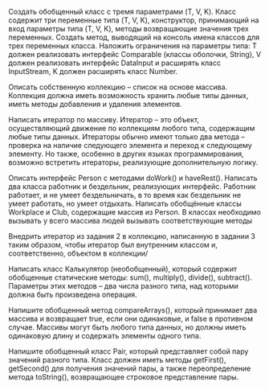 Создать обобщенный класс с тремя параметрами (T, V, K). Класс содержит три переменные типа (T, V, K), 
конструктор, принимающий на вход параметры типа (T, V, K), методы
возвращающие значения трех переменных. Создать метод, выводящий на консоль имена
классов для трех переменных класса.
 Наложить ограничения на параметры типа: 
T должен реализовать интерфейс Comparable (классы оболочки, String),
 V должен реализовать интерфейс DataInput и расширять класс InputStream, 
K должен расширять класс Number.

Описать собственную коллекцию – список на основе массива. Коллекция должна иметь
возможность хранить любые типы данных, иметь методы добавления и удаления элементов.

Написать итератор по массиву. Итератор – это объект, осуществляющий движение по коллекциям любого типа,
 содержащим любые типы данных. Итераторы обычно имеют только
два метода – проверка на наличие следующего элемента и переход к следующему элементу. 
Но также, особенно в других языках программирования, возможно встретить итераторы, реализующие дополнительную логику.

Описать интерфейс Person с методами doWork() и haveRest(). 
Написать два класса работник и бездельник, реализующих интерфейс. 
Работник работает, и не умеет бездельничать, в то время как бездельник не умеет работать, 
но умеет отдыхать. Написать обобщённые классы Workplace и Club, содержащие массив из Person. 
В классах необходимо
вызывать у всего массива людей вызывать соответствующие методы

Внедрить итератор из задания 2 в коллекцию, написанную в задании 3 таким образом,
чтобы итератор был внутренним классом и, соответственно, объектом в коллекции/

Написать класс Калькулятор (необобщенный), который содержит обобщенные статические методы:
 sum(), multiply(), divide(), subtract(). Параметры этих методов – два
числа разного типа, над которыми должна быть произведена операция.

Напишите обобщенный метод compareArrays(), который принимает два массива и
возвращает true, если они одинаковые, и false в противном случае. Массивы могут быть
любого типа данных, но должны иметь одинаковую длину и содержать элементы одного
типа.

Напишите обобщенный класс Pair, который представляет собой пару значений разного типа. 
Класс должен иметь методы getFirst(), getSecond() для получения значений
пары, а также переопределение метода toString(), возвращающее строковое представление пары.
